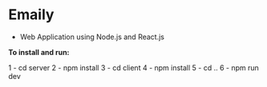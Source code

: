 # Emaily

- Web Application using Node.js and React.js

**To install and run:**

1 - cd server
2 - npm install
3 - cd client 
4 - npm install
5 - cd ..
6 - npm run dev